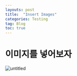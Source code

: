 ```yaml
---
layouts: post
title:  "Insert Images"
categories: Testing
tag: Blog
toc: true
---
```


# 이미지를 넣어보자


![untitled](/DK_Images/DSC04131.JPG)